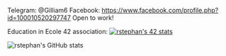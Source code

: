 Telegram: @Gilliam6
Facebook: https://www.facebook.com/profile.php?id=100010520297747
Open to work!

Education in Ecole 42 association:
[![rstephan's 42 stats](https://badge42.vercel.app/api/v2/cl3e9ush2022109l7r1a5rld5/stats?cursusId=21&coalitionId=89)](https://github.com/JaeSeoKim/badge42)

![rstephan's GitHub stats](https://github-readme-stats.vercel.app/api?username=aGilliam6&show_icons=true&theme=radical)

<!---
Gilliam6/Gilliam6 is a ✨ special ✨ repository because its `README.md` (this file) appears on your GitHub profile.
You can click the Preview link to take a look at your changes.
--->
